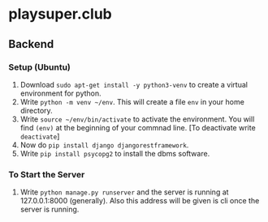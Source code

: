 # playsuper.club

## Backend

  ### Setup (Ubuntu)
  
   1. Download `sudo apt-get install -y python3-venv` to create a virtual environment for python.
   2. Write `python -m venv ~/env`. This will create a file `env` in your home directory.
   3. Write `source ~/env/bin/activate` to activate the environment. You will find `(env)` at the beginning of your commnad line. [To deactivate write `deactivate`]
   4. Now do `pip install django djangorestframework`.
   5. Write `pip install psycopg2` to install the dbms software.

  ### To Start the Server
  
  1. Write `python manage.py runserver` and the server is running at 127.0.0.1:8000 (generally). Also this address will be given is cli once the server is running.
